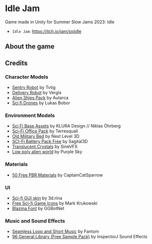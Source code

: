 # Idle Jam
Game made in Unity for Summer Slow Jams 2023: Idle

- `Idle Jam`: https://itch.io/jam/ssjidle

## About the game


## Credits

### Character Models
- [Sentry Robot](https://assetstore.unity.com/packages/3d/characters/robots/sentry-robot-222899) by Tvtig
- [Delivery Robot](https://assetstore.unity.com/packages/3d/characters/robots/delivery-robot-185414) by Vergis
- [Alien Ships Pack](https://assetstore.unity.com/packages/3d/vehicles/space/alien-ships-pack-131137) by Autarca
- [Sci fi Drones](https://assetstore.unity.com/packages/3d/characters/robots/sci-fi-drones-90326) by Lukas Bobor

### Environment Models
- [Sci Fi Base Assets](https://assetstore.unity.com/packages/3d/environments/sci-fi/sci-fi-base-assets-free-demo-pack-131284) by KLURA Design // Niklas Öhrberg
- [Sci-Fi Office Pack](https://assetstore.unity.com/packages/3d/environments/sci-fi/free-sci-fi-office-pack-195067) by Terresquall
- [Old Military Bed](https://assetstore.unity.com/packages/3d/props/interior/old-military-bed-40205) by Next Level 3D
- [SCI-Fi Battery Pack Free](https://assetstore.unity.com/packages/3d/environments/sci-fi/sci-fi-battery-pack-free-19738) by Sagital3D
- [Translucent Crystals](https://assetstore.unity.com/packages/3d/environments/fantasy/translucent-crystals-106274) by SineVFX
- [Low poly alien world](https://assetstore.unity.com/packages/3d/environments/low-poly-alien-world-132329#content) by Purple Sky

### Materials
- [50 Free PBR Materials](https://assetstore.unity.com/packages/2d/textures-materials/50-free-pbr-materials-242760) by CaptainCatSparrow

### UI
- [Sci-fi GUI skin](https://assetstore.unity.com/packages/2d/gui/sci-fi-gui-skin-15606) by 3d.rina
- [Free Sci-fi Game Icons](https://krukowski.itch.io/free-sci-fi-game-icons) by Mark Krukowski
- [Blazma Font](https://ggbot.itch.io/blazma-font) by GGBotNet

### Music and Sound Effects
- [Seamless Loop and Short Music](https://assetstore.unity.com/packages/audio/music/seamless-loop-and-short-music-107732) by Fantom
- [96 General Library (Free Sample Pack)](https://assetstore.unity.com/packages/audio/sound-fx/96-general-library-free-sample-pack-185157) by InspectorJ Sound Effects